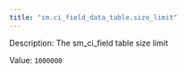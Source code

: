 ```yaml
---
title: "sm.ci_field_data_table.size_limit"
---
```


Description: The sm_ci_field table size limit

Value: `1000000`